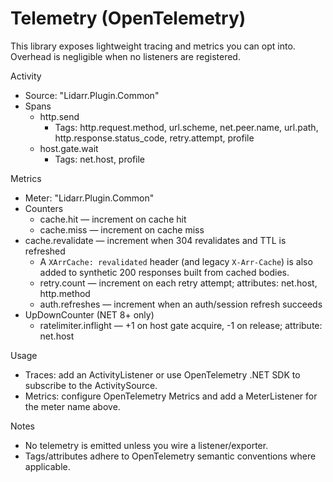 # Telemetry (OpenTelemetry)

This library exposes lightweight tracing and metrics you can opt into. Overhead is negligible when no listeners are registered.

Activity

- Source: "Lidarr.Plugin.Common"
- Spans
  - http.send
    - Tags: http.request.method, url.scheme, net.peer.name, url.path, http.response.status_code, retry.attempt, profile
  - host.gate.wait
    - Tags: net.host, profile

Metrics

- Meter: "Lidarr.Plugin.Common"
- Counters
  - cache.hit — increment on cache hit
  - cache.miss — increment on cache miss
- cache.revalidate — increment when 304 revalidates and TTL is refreshed
  - A `XArrCache: revalidated` header (and legacy `X-Arr-Cache`) is also added to synthetic 200 responses built from cached bodies.
  - retry.count — increment on each retry attempt; attributes: net.host, http.method
  - auth.refreshes — increment when an auth/session refresh succeeds
- UpDownCounter (NET 8+ only)
  - ratelimiter.inflight — +1 on host gate acquire, -1 on release; attribute: net.host

Usage

- Traces: add an ActivityListener or use OpenTelemetry .NET SDK to subscribe to the ActivitySource.
- Metrics: configure OpenTelemetry Metrics and add a MeterListener for the meter name above.

Notes

- No telemetry is emitted unless you wire a listener/exporter.
- Tags/attributes adhere to OpenTelemetry semantic conventions where applicable.
